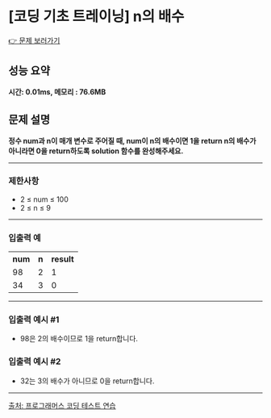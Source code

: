 <h1>[코딩 기초 트레이닝] n의 배수</h1>

<a href="https://school.programmers.co.kr/learn/courses/30/lessons/181936">👉 문제 보러가기</a>

<h2>성능 요약</h2>
<b>시간: 0.01ms, 메모리 : 76.6MB</b>

<h2>문제 설명</h2>
<b>정수 num과 n이 매개 변수로 주어질 때, num이 n의 배수이면 1을 return n의 배수가 아니라면 0을 return하도록 solution 함수를 완성해주세요.</b><br>

<hr>

<h3>제한사항</h3>
<ul>
    <li>2 ≤ num ≤ 100</li>
    <li>2 ≤ n ≤ 9</li>
</ul>

<hr>

<h3>입출력 예</h3>
<table>
    <tr>
        <th>num</th>
        <th>n</th>
        <th>result</th>
    </tr>
    <tr>
        <td>98</td>
        <td>2</td>
        <td>1</td>
    </tr>
    <tr>
        <td>34</td>
        <td>3</td>
        <td>0</td>
    </tr>
</table>

<hr>

<h3>입출력 예시 #1</h3>
<ul>
    <li>98은 2의 배수이므로 1을 return합니다.</li>
</ul>

<h3>입출력 예시 #2</h3>
<ul>
    <li>32는 3의 배수가 아니므로 0을 return합니다.</li>
</ul>


<hr>

<a href="https://school.programmers.co.kr/">출처: 프로그래머스 코딩 테스트 연습 </a>